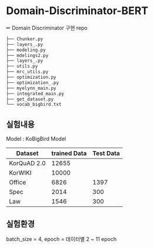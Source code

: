 # Domain-Discriminator-BERT
✏ Domain Discriminator 구현 repo

```bash
├── Chunker.py
├── layers_.py
├── modeling.py
├── mdelings2.py
├── layers_.py
├── utils.py
├── mrc_utils.py
├── optimization.py
├── optimization_.py
├── myelynn_main.py
├── integrated_main.py
├── get_dataset.py
└── vocab_bigbird.txt
``` 

## 실험내용
Model : KoBigBird Model

|Dataset|trained Data|Test Data|
|----|-----|------|
|KorQuAD 2.0|12655||
|KorWIKI|10000||
|Office|6826|1397|
|Spec|2014|300|
|Law|1546|300|

## 실험환경
batch_size = 4, epoch = 데이터별 2 ~ 11 epoch
